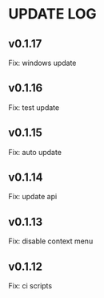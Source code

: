 # UPDATE LOG

## v0.1.17

Fix: windows update

## v0.1.16

Fix: test update

## v0.1.15

Fix: auto update

## v0.1.14

Fix: update api

## v0.1.13

Fix: disable context menu

## v0.1.12

Fix: ci scripts
